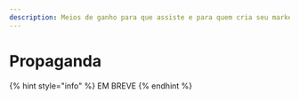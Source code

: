 ```yaml
---
description: Meios de ganho para que assiste e para quem cria seu marketing
---
```


# Propaganda

{% hint style="info" %}
EM BREVE
{% endhint %}
